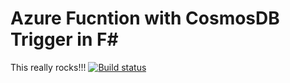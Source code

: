 # Azure Fucntion with CosmosDB Trigger in F#
This really rocks!!!
[![Build status](https://dev.azure.com/github-stuff/FSharpStuff/_apis/build/status/FSharpStuff%20-%20CI)](https://dev.azure.com/github-stuff/FSharpStuff/_build/latest?definitionId=1)
